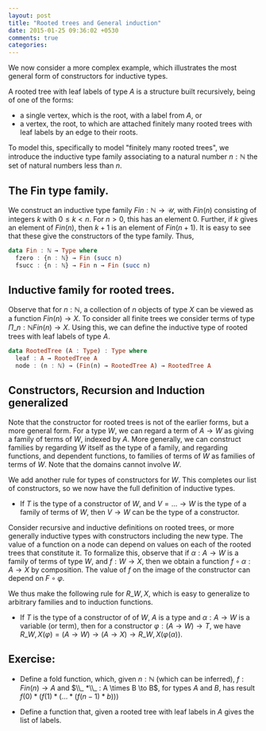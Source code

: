 ```yaml
---
layout: post
title: "Rooted trees and General induction"
date: 2015-01-25 09:36:02 +0530
comments: true
categories:
---
```


We now consider a more complex example, which illustrates the most general form of constructors for inductive types.

A rooted tree with leaf labels of type $A$ is a structure built recursively, being of one of the forms:

* a single vertex, which is the root, with a label from $A$, or
* a vertex, the root, to which are attached finitely many rooted trees with leaf labels by an edge to their roots.

To model this, specifically to model "finitely many rooted trees", we introduce the inductive type family associating to a natural number $n: \mathbb{N}$ the set of natural numbers less than $n$.

## The Fin type family.

We construct an inductive type family $Fin: \mathbb{N} \to \mathcal{U}$, with $Fin(n)$ consisting of integers $k$ with $0 \leq k < n$. For $n >0$, this has an element $0$. Further, if $k$ gives an element of $Fin(n)$, then $k + 1$ is an element of $Fin(n +1)$. It is easy to see that these give the constructors of the type family. Thus,

```haskell
data Fin : ℕ → Type where
  fzero : {n : ℕ} → Fin (succ n)
  fsucc : {n : ℕ} → Fin n → Fin (succ n)
```

## Inductive family for rooted trees.

Observe that for $n : \mathbb{N}$, a collection of $n$ objects of type $X$ can be viewed as a function $Fin(n) \to X$. To consider all finite trees we consider terms of type $\Pi\_{n : \mathbb{N}} Fin(n)\to X$. Using this, we can define the inductive type of rooted trees with leaf labels of type $A$.

```haskell
data RootedTree (A : Type) : Type where
  leaf : A → RootedTree A
  node : (n : ℕ) → (Fin(n) → RootedTree A) → RootedTree A
```

## Constructors, Recursion and Induction generalized

Note that the constructor for rooted trees is not of the earlier forms, but a more general form. For a type $W$, we can regard a term of $A \to W$ as giving a family of terms of $W$, indexed by $A$. More generally, we can construct families by regarding $W$ itself as the type of a family, and regarding functions, and dependent functions, to families of terms of $W$ as families of terms of $W$. Note that the domains cannot involve $W$.

We add another rule for types of constructors for $W$. This completes our list of constructors, so we now have the full definition of inductive types.

* If $T$ is the type of a constructor of $W$, and $V = \dots \to W$ is the type of a family of terms of $W$, then $V \to W$ can be the type of a constructor.

Consider recursive and inductive definitions on rooted trees, or more generally inductive types with constructors including the new type. The value of a function on a node can depend on values on each of the rooted trees that constitute it. To formalize this, observe that if $\alpha: A \to W$ is a family of terms of type $W$, and $f : W\to X$, then we obtain a function $f \circ \alpha: A \to X$ by composition. The value of $f$ on the image of the constructor can depend on $F \circ \varphi$.

We thus make the following rule for $R\_{W, X}$, which is easy to generalize to arbitrary families and to induction functions.

* If $T$ is the type of a constructor of of $W$, $A$ is a type and $\alpha : A \to W$ is a variable (or term), then for a constructor $\varphi : (A \to W) \to T$, we have $R\_{W, X}(\varphi) = (A \to W) \to (A \to X) \to R\_{W, X}(\varphi(\alpha))$.

## Exercise:

* Define a fold function, which, given $n : \mathbb{N}$ (which can be inferred), $f: Fin(n) \to A$ and $\\_ *\\_ : A \times B \to B$, for types $A$ and $B$, has result
$f(0) * (f(1) * (\dots * (f(n-1) * b)))$

* Define a function that, given a rooted tree with leaf labels in $A$ gives the list of labels.
